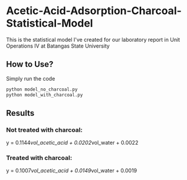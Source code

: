 ﻿# Acetic-Acid-Adsorption-Charcoal-Statistical-Model
This is the statistical model I've created for our laboratory report in Unit Operations IV at Batangas State University

## How to Use?
Simply run the code
```bash
python model_no_charcoal.py
python model_with_charcoal.py
```

## Results
### Not treated with charcoal:
y = 0.1144*vol_acetic_acid + 0.0202*vol_water + 0.0022
### Treated with charcoal:
y = 0.1007*vol_acetic_acid + 0.0149*vol_water + 0.0019
